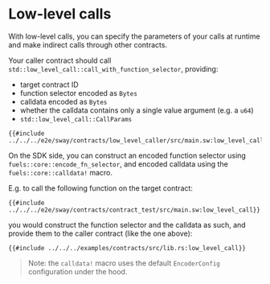 # Low-level calls

<!-- This section should explain what low-level calls are and how to do them -->
With low-level calls, you can specify the parameters of your calls at runtime and make indirect calls through other contracts.

Your caller contract should call `std::low_level_call::call_with_function_selector`, providing:

- target contract ID
- function selector encoded as `Bytes`
- calldata encoded as `Bytes`
- whether the calldata contains only a single value argument (e.g. a `u64`)
- `std::low_level_call::CallParams`

```rust,ignore
{{#include ../../../e2e/sway/contracts/low_level_caller/src/main.sw:low_level_call_contract}}
```

On the SDK side, you can construct an encoded function selector using `fuels::core::encode_fn_selector`, and encoded calldata using the `fuels::core::calldata!` macro.

E.g. to call the following function on the target contract:

```rust,ignore
{{#include ../../../e2e/sway/contracts/contract_test/src/main.sw:low_level_call}}
```

you would construct the function selector and the calldata as such, and provide them to the caller contract (like the one above):

```rust,ignore
{{#include ../../../examples/contracts/src/lib.rs:low_level_call}}
```

> Note: the `calldata!` macro uses the default `EncoderConfig` configuration under the hood.
